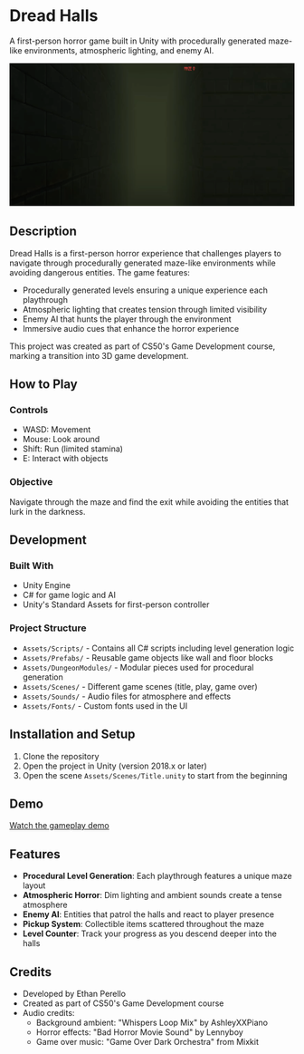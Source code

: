 # Dread Halls

A first-person horror game built in Unity with procedurally generated maze-like environments, atmospheric lighting, and enemy AI.

![Dread Halls Screenshot](Screenshots/screenshot.png)

## Description

Dread Halls is a first-person horror experience that challenges players to navigate through procedurally generated maze-like environments while avoiding dangerous entities. The game features:

- Procedurally generated levels ensuring a unique experience each playthrough
- Atmospheric lighting that creates tension through limited visibility
- Enemy AI that hunts the player through the environment
- Immersive audio cues that enhance the horror experience

This project was created as part of CS50's Game Development course, marking a transition into 3D game development.

## How to Play

### Controls
- WASD: Movement
- Mouse: Look around
- Shift: Run (limited stamina)
- E: Interact with objects

### Objective
Navigate through the maze and find the exit while avoiding the entities that lurk in the darkness.

## Development

### Built With
- Unity Engine
- C# for game logic and AI
- Unity's Standard Assets for first-person controller

### Project Structure
- `Assets/Scripts/` - Contains all C# scripts including level generation logic
- `Assets/Prefabs/` - Reusable game objects like wall and floor blocks
- `Assets/DungeonModules/` - Modular pieces used for procedural generation
- `Assets/Scenes/` - Different game scenes (title, play, game over)
- `Assets/Sounds/` - Audio files for atmosphere and effects
- `Assets/Fonts/` - Custom fonts used in the UI

## Installation and Setup

1. Clone the repository
2. Open the project in Unity (version 2018.x or later)
3. Open the scene `Assets/Scenes/Title.unity` to start from the beginning

## Demo

[Watch the gameplay demo](https://www.youtube.com/watch?v=K3X_o2Jlahg&t=2s)

## Features

- **Procedural Level Generation**: Each playthrough features a unique maze layout
- **Atmospheric Horror**: Dim lighting and ambient sounds create a tense atmosphere
- **Enemy AI**: Entities that patrol the halls and react to player presence
- **Pickup System**: Collectible items scattered throughout the maze
- **Level Counter**: Track your progress as you descend deeper into the halls

## Credits

- Developed by Ethan Perello
- Created as part of CS50's Game Development course
- Audio credits:
  - Background ambient: "Whispers Loop Mix" by AshleyXXPiano
  - Horror effects: "Bad Horror Movie Sound" by Lennyboy
  - Game over music: "Game Over Dark Orchestra" from Mixkit
